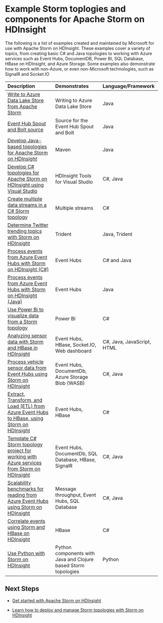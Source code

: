 <properties
 pageTitle="Example Apache Storm topologies on HDInsight | Microsoft Azure"
 description="A list of example Storm topologies created and tested with Apache Storm on HDInsight including basic C# and Java topologies, and working with Event Hubs."
 services="hdinsight"
 documentationCenter=""
 authors="Blackmist"
 manager="jhubbard"
 editor="cgronlun"
    tags="azure-portal"/>

<tags
 ms.service="hdinsight"
 ms.devlang="na"
 ms.topic="article"
 ms.tgt_pltfrm="na"
 ms.workload="big-data"
 ms.date="08/23/2016"
 ms.author="larryfr"/>

# <a name="example-storm-toplogies-and-components-for-apache-storm-on-hdinsight"></a>Example Storm toplogies and components for Apache Storm on HDInsight

The following is a list of examples created and maintained by Microsoft for use with Apache Storm on HDInsight. These examples cover a variety of topics, from creating basic C# and Java topologies to working with Azure services such as Event Hubs, DocumentDB, Power BI, SQL Database, HBase on HDInsight, and Azure Storage. Some examples also demonstrate how to work with non-Azure, or even non-Microsoft technologies, such as SignalR and Socket.IO

| Description                                                                                             | Demonstrates                                         | Language/Framework         |
|:--------------------------------------------------------------------------------------------------------|:-----------------------------------------------------|:---------------------------|
| [Write to Azure Data Lake Store from Apache Storm](hdinsight-storm-write-data-lake-store.md) | Writing to Azure Data Lake Store | Java |
| [Event Hub Spout and Bolt source](https://github.com/apache/storm/tree/master/external/storm-eventhubs) | Source for the Event Hub Spout and Bolt | Java |
| [Develop Java-based topologies for Apache Storm on HDInsight][5797064f]                                 | Maven                                                | Java                       |
| [Develop C# topologies for Apache Storm on HDInsight using Visual Studio][16fce2d1]                     | HDInsight Tools for Visual Studio                    | C#, Java                   |
| [Create multiple data streams in a C# Storm topology][ec5a4064]                                         | Multiple streams                                     | C#                         |
| [Determine Twitter trending topics with Storm on HDInsight][3c86c7c8]                                   | Trident                                              | Java, Trident              |
| [Process events from Azure Event Hubs with Storm on HDInsight (C#)][844d1d81]                                | Event Hubs                                           | C# and Java                |
| [Process events from Azure Event Hubs with Storm on HDInsight (Java)](hdinsight-storm-develop-java-event-hub-topology.md) | Event Hubs | Java |
| [Use Power Bi to visualize data from a Storm topology][94d15238]                              | Power BI                                             | C#                         |
| [Analyzing sensor data with Storm and HBase in HDInsight][ab894747]                                     | Event Hubs, HBase, Socket.IO, Web dashboard          | C#, Java, JavaScript, HTML |
| [Process vehicle sensor data from Event Hubs using Storm on HDInsight][246ee964]                        | Event Hubs, DocumentDb, Azure Storage Blob (WASB)    | C#, Java                   |
| [Extract, Transform, and Load (ETL) from Azure Event Hubs to HBase, using Storm on HDInsight][b4b68194] | Event Hubs, HBase                                    | C#                         |
| [Template C# Storm topology project for working with Azure services from Storm on HDInsight][ce0c02a2]  | Event Hubs, DocumentDb, SQL Database, HBase, SignalR | C#, Java                   |
| [Scalability benchmarks for reading from Azure Event Hubs using Storm on HDInsight][d6c540e3]           | Message throughput, Event Hubs, SQL Database         | C#, Java                   |
| [Correlate events using Storm and HBase on HDInsight](hdinsight-storm-correlation-topology.md) | HBase | C# |
| [Use Python with Storm on HDInsight](hdinsight-storm-develop-python-topology.md) | Python components with Java and Clojure based Storm topologies | Python |

## <a name="next-steps"></a>Next Steps

* [Get started with Apache Storm on HDInsight][2b8c3488]

* [Learn how to deploy and manage Storm topologies with Storm on HDInsight][6eb0d3b8]

  [2b8c3488]: hdinsight-apache-storm-tutorial-get-started-linux.md "Learn how to create a Storm on HDInsight cluster and use the Storm Dashboard to deploy example topologies."
  [6eb0d3b8]: hdinsight-storm-deploy-monitor-topology.md "Learn how to deploy and manage topologies using the web-based Storm Dashboard and Storm UI or the HDInsight Tools for Visual Studio."
  [16fce2d1]: hdinsight-storm-develop-csharp-visual-studio-topology.md "Learn how to create C# Storm topologies by using the HDInsight Tools for Visual Studio."
  [5797064f]: hdinsight-storm-develop-java-topology.md "Learn how to create Storm topologies in Java, using Maven, by creating a basic wordcount topology."
  [94d15238]: hdinsight-storm-power-bi-topology.md "Demonstrates how to write data to Power BI from a C# topology, then create a chart and dashboard from the data."
  [ec5a4064]: https://github.com/Blackmist/csharp-storm-example "Demonstrates a basic Storm topology that performs a wordcount, implemented in C#. This also demonstrates how to create multiple data streams within a C# topology."
  [844d1d81]: hdinsight-storm-develop-csharp-event-hub-topology.md "Learn how to read and write data from Azure Event Hubs with Storm on HDInsight."
  [ab894747]: hdinsight-storm-sensor-data-analysis.md "Learn how to use Apache Storm on HDInsight to process sensor data from Azure Event Hubs, visualize it using D3.js, and (optionally,) store it to HBase."
  [3c86c7c8]: hdinsight-storm-twitter-trending.md "Learn how to use Trident to create a Storm topology that determines trending topics (based on hashtags,) on Twitter."
  [246ee964]: hdinsight-storm-iot-eventhub-documentdb.md "Learn how to use a Storm topology to read messages from Azure Event Hubs, read documents from Azure DocumentDB for data referencing and save data to Azure Storage."
  [d6c540e3]: https://github.com/hdinsight/hdinsight-storm-examples/blob/master/EventCountExample "Several topologies to demonstrate throughput when reading from Azure Event Hubs and storing to SQL Database using Apache Storm on HDInsight."
  [b4b68194]: https://github.com/hdinsight/hdinsight-storm-examples/blob/master/RealTimeETLExample "Learn how to read data from Azure Event Hubs, aggregate & transform the data, then store it to HBase on HDInsight."
  [ce0c02a2]: https://github.com/hdinsight/hdinsight-storm-examples/tree/master/templates/HDInsightStormExamples "This project contains templates for spouts, bolts and topologies to interact with various Azure services like Event Hubs, DocumentDB, and SQL Database."
 
